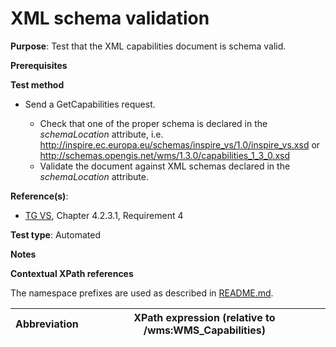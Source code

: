 
# XML schema validation

**Purpose**: Test that the XML capabilities document is schema valid.

**Prerequisites**

**Test method**
* Send a GetCapabilities request.

    * Check that one of the proper schema is declared in the _schemaLocation_ attribute, i.e. http://inspire.ec.europa.eu/schemas/inspire_vs/1.0/inspire_vs.xsd or http://schemas.opengis.net/wms/1.3.0/capabilities_1_3_0.xsd
    * Validate the document against XML schemas declared in the _schemaLocation_ attribute.

**Reference(s)**:
* [TG VS](./README.md#ref_TG_VS), Chapter 4.2.3.1, Requirement 4

**Test type**: Automated

**Notes**

**Contextual XPath references**

The namespace prefixes are used as described in [README.md](./README.md#namespaces).

Abbreviation                                               |  XPath expression (relative to /wms:WMS_Capabilities)
---------------------------------------------------------- | -------------------------------------------------------------------------
